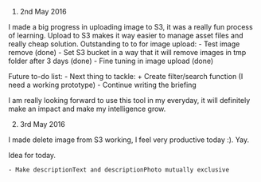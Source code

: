1) 2nd May 2016

I made a big progress in uploading image to S3, it was a really fun process of learning.
Upload to S3 makes it way easier to manage asset files and really cheap solution.
Outstanding to to for image upload:
    - Test image remove (done)
    - Set S3 bucket in a way that it will remove images in tmp folder after 3 days (done)
    - Fine tuning in image upload (done)

Future to-do list:
    - Next thing to tackle:
        + Create filter/search function (I need a working prototype)
    - Continue writing the briefing

I am really looking forward to use this tool in my everyday, it will definitely make an impact and make my intelligence grow.

2) 3rd May 2016

I made delete image from S3 working, I feel very productive today :). Yay.

Idea for today.

    - Make descriptionText and descriptionPhoto mutually exclusive